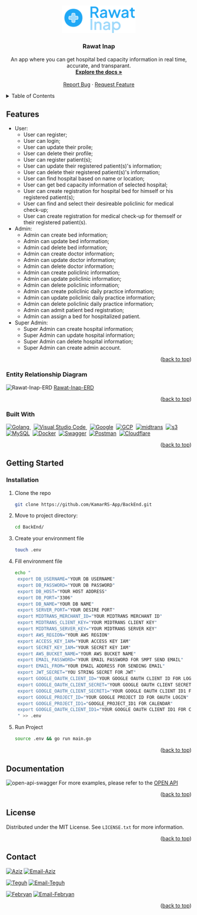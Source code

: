 <a name="readme-top"></a>

<!-- PROJECT LOGO -->
<br />
<div align="center">
  <a href="https://github.com/KamarRS-App/BackEnd">
    <img src="images/logo-rawat-inap.png" alt="Logo" width="200px">
  </a>

<h3 align="center">Rawat Inap</h3>
    <p align="center">
    An app where you can get hospital bed capacity information in real time, accurate, and transparant.
    <br />
    <a href="https://github.com/KamarRS-App/BackEnd"><strong>Explore the docs »</strong></a>
    <br />
    <br />
    <a href="https://github.com/KamarRS-App/BackEnd/issues">Report Bug</a>
    ·
    <a href="https://github.com/KamarRS-App/BackEnd/issues">Request Feature</a>
  </p>
</div>

<!-- TABLE OF CONTENTS -->
<details>
  <summary>Table of Contents</summary>
  <ol>
    <li>
      <a href="#features">Features</a>
      <ul>
        <li><a href="#entity-relationship-diagram">Entity Relationship Diagram</a></li>
        <li><a href="#built-with">Built With</a></li>
      </ul>
    </li>
    <li>
      <a href="#getting-started">Getting Started</a>
      <ul>
        <li><a href="#installation">Installation</a></li>
      </ul>
    </li>
    <li><a href="#license">License</a></li>
    <li><a href="#contact">Contact</a></li>
  </ol>
</details>

## Features

- User:
    - User can register;
    - User can login;
    - User can update their proile;
    - User can delete their profile;
    - User can register patient(s);
    - User can update their registered patient(s)'s information;
    - User can delete their registered patient(s)'s information;
    - User can find hospital based on name or location;
    - User can get bed capacity information of selected hospital;
    - User can create registration for hospital bed for himself or his registered patient(s);
    - User can find and select their desireable policlinic for medical check-up;
    - User can create registration for medical check-up for themself or their registered patient(s).
- Admin:
    - Admin can create bed information;
    - Admin can update bed information;
    - Admin cad delete bed information;
    - Admin can create doctor information;
    - Admin can update doctor information;
    - Admin can delete doctor information;
    - Admin can create policlinic information;
    - Admin can update policlinic information;
    - Admin can delete policlinic information;
    - Admin can create policlinic daily practice information;
    - Admin can update policlinic daily practice information;
    - Admin can delete policlinic daily practice information;
    - Admin can admit patient bed registration;
    - Admin can assign a bed for hospitalized patient.
- Super Admin:
    - Super Admin can create hospital information;
    - Super Admin can update hospital information;
    - Super Admin can delete hospital information;
    - Super Admin can create admin account.

<p align="right">(<a href="#readme-top">back to top</a>)</p>

### Entity Relationship Diagram

![Rawat-Inap-ERD](https://github.com/KamarRS-App/BackEnd/blob/main/images/Rawat-Inap-ERD.jpg?raw=true)
[Rawat-Inap-ERD](https://github.com/KamarRS-App/BackEnd/blob/main/images/Rawat-Inap-ERD.jpg)

<p align="right">(<a href="#readme-top">back to top</a>)</p>

### Built With

<div>
    <a href="https://go.dev/">
    <img src="https://go.dev/blog/go-brand/Go-Logo/PNG/Go-Logo_Blue.png" title="Golang" alt="Golang" width="60"/>
    </a>&nbsp;
    <a href="https://code.visualstudio.com/">
    <img src="https://upload.wikimedia.org/wikipedia/commons/9/9a/Visual_Studio_Code_1.35_icon.svg" title="Visual Studio Code" alt="Visual Studio Code" width="40"/>
    </a>&nbsp;
    <a href="https://developers.google.com/apis-explorer">
    <img src="https://upload.wikimedia.org/wikipedia/commons/thumb/5/53/Google_%22G%22_Logo.svg/24px-Google_%22G%22_Logo.svg.png" title="Google" alt="Google" width="40"/></a>&nbsp;
    <a href="https://console.cloud.google.com/">
    <img src="https://upload.wikimedia.org/wikipedia/commons/thumb/5/51/Google_Cloud_logo.svg/220px-Google_Cloud_logo.svg.png" title="GCP" alt="GCP" width="200"/></a>&nbsp;
    <a href="https://midtrans.com/id">
    <img src="https://external-content.duckduckgo.com/iu/?u=https%3A%2F%2Ftse1.mm.bing.net%2Fth%3Fid%3DOIP.z1hK8jN2RhvTVOMzLhWiygHaBa%26pid%3DApi&f=1&ipt=8e9a247648ea7ea5d6659b32c4c7a1a6a1dabcc991b45f9731acc8a6b60252cb&ipo=images" title="midtrans" alt="midtrans" width="150"/></a>&nbsp;
    <a href="https://s3.console.aws.amazon.com/">
    <img src="https://external-content.duckduckgo.com/iu/?u=https%3A%2F%2Ftse2.mm.bing.net%2Fth%3Fid%3DOIP.gXSoA4l0UVufh0C6IG2aWAHaEK%26pid%3DApi&f=1&ipt=4be4f74fb2570031adb7dbd5f6e759b8589c1755b951ab22175c1a9043234957&ipo=images" title="s3" alt="s3" width="90"/></a>&nbsp;
    <a href="https://www.mysql.com/">
    <img src="https://1000logos.net/wp-content/uploads/2020/08/MySQL-Logo.png" title="MySQL" alt="MySQL" width="60"/></a>&nbsp;
    <a href="https://hub.docker.com/">
    <img src="https://www.docker.com/wp-content/uploads/2022/03/vertical-logo-monochromatic.png" title="Docker" alt="Docker" width="50"/></a>&nbsp;
    <a href="https://swagger.io/">
    <img src="https://upload.wikimedia.org/wikipedia/commons/a/ab/Swagger-logo.png" title="Swagger" alt="Swagger" width="40"/></a>&nbsp;
    <a href="https://www.postman.com/">
    <img src="https://upload.wikimedia.org/wikipedia/commons/c/c2/Postman_%28software%29.png" title="Postman" alt="Postman" width="120"/></a>&nbsp;
    <a href="https://www.cloudflare.com/">
    <img src="https://upload.wikimedia.org/wikipedia/commons/4/4b/Cloudflare_Logo.svg" title="Cloudflare" alt="Cloudflare" width="120"/></a>&nbsp;
</div>

<p align="right">(<a href="#readme-top">back to top</a>)</p>

## Getting Started

### Installation
1. Clone the repo
   ```bash
   git clone https://github.com/KamarRS-App/BackEnd.git
   ```
2. Move to project directory:
    ```bash
    cd BackEnd/
    ```
3. Create your environment file
    ```bash
    touch .env
    ```
4. Fill environment file
   ```bash
   echo "
    export DB_USERNAME="YOUR DB USERNAME"
    export DB_PASSWORD="YOUR DB PASSWORD"
    export DB_HOST="YOUR HOST ADDRESS"
    export DB_PORT="3306"
    export DB_NAME="YOUR DB NAME" 
    export SERVER_PORT="YOUR DESIRE PORT"
    export MIDTRANS_MERCHANT_ID="YOUR MIDTRANS MERCHANT ID"
    export MIDTRANS_CLIENT_KEY="YOUR MIDTRANS CLIENT KEY"
    export MIDTRANS_SERVER_KEY="YOUR MIDTRANS SERVER KEY"
    export AWS_REGION="YOUR AWS REGION"
    export ACCESS_KEY_IAM="YOUR ACCESS KEY IAM"
    export SECRET_KEY_IAM="YOUR SECRET KEY IAM"
    export AWS_BUCKET_NAME="YOUR AWS BUCKET NAME"
    export EMAIL_PASSWORD="YOUR EMAIL PASSWORD FOR SMPT SEND EMAIL"
    export EMAIL_FROM="YOUR EMAIL ADDRESS FOR SENDING EMAIL"
    export JWT_SECRET="YOU STRING SECRET FOR JWT"
    export GOOGLE_OAUTH_CLIENT_ID="YOUR GOOGLE OAUTH CLIENT ID FOR LOGIN OAUTH"
    export GOOGLE_OAUTH_CLIENT_SECRET="YOUR GOOGLE OAUTH CLIENT SECRET"
    export GOOGLE_OAUTH_CLIENT_SECRET1="YOUR GOOGLE OAUTH CLIENT ID1 FOR CALENDAR"
    export GOOGLE_PROJECT_ID="YOUR GOOGLE PROJECT ID FOR OAUTH LOGIN"
    export GOOGLE_PROJECT_ID1="GOOGLE_PROJECT_ID1 FOR CALENDAR"
    export GOOGLE_OAUTH_CLIENT_ID1="YOUR GOOGLE OAUTH CLIENT ID1 FOR CALENDAR"
    " >> .env
   ```
3. Run Project
    ```bash
    source .env && go run main.go
    ```

<p align="right">(<a href="#readme-top">back to top</a>)</p>

## Documentation

![open-api-swagger](https://raw.githubusercontent.com/KamarRS-App/BackEnd/main/images/rawat-inap-openapi-swagger.gif)
For more examples, please refer to the [OPEN API](https://app.swaggerhub.com/apis-docs/kamar-rs/kamar-rs/1.2.3#/)

<p align="right">(<a href="#readme-top">back to top</a>)</p>

## License

Distributed under the MIT License. See `LICENSE.txt` for more information.

<p align="right">(<a href="#readme-top">back to top</a>)</p>

<!-- CONTACT -->
## Contact

[![Aziz][aziz]][aziz-url] [![Email-Aziz][email-shield]][email-1]

[![Teguh][teguh]][teguh-url] [![Email-Teguh][email-shield]][email-2]

[![Febryan][febryan]][febryan-url] [![Email-Febryan][email-shield]][email-3]

<p align="right">(<a href="#readme-top">back to top</a>)</p>



<!-- MARKDOWN LINKS & IMAGES -->
<!-- https://www.markdownguide.org/basic-syntax/#reference-style-links -->
[aziz]: https://img.shields.io/badge/-Aziz-black.svg?style=for-the-badge&logo=Aziz&colorB=555
[teguh]: https://img.shields.io/badge/-Teguh-black.svg?style=for-the-badge&logo=Teguh&colorB=555
[febryan]: https://img.shields.io/badge/-Febryan-black.svg?style=for-the-badge&logo=Febryan&colorB=555
[aziz-url]: https://github.com/aziz-wahyudin
[teguh-url]: https://github.com/Anti-Gen
[febryan-url]: https://github.com/febryanmz
[email-shield]: https://img.shields.io/badge/gmail-DD0031?style=for-the-badge&logo=gmail&logoColor=white
[email-1]: https://mail.google.com/mail/u/0/?fs=1&to=osv3t4la@duck.com&tf=cm
[email-2]: https://mail.google.com/mail/u/0/?fs=1&to=teguhbutarbutar160798@gmail.com&tf=cm
[email-3]: https://mail.google.com/mail/u/0/?fs=1&to=febryan.zainal@gmail.com&tf=cm
